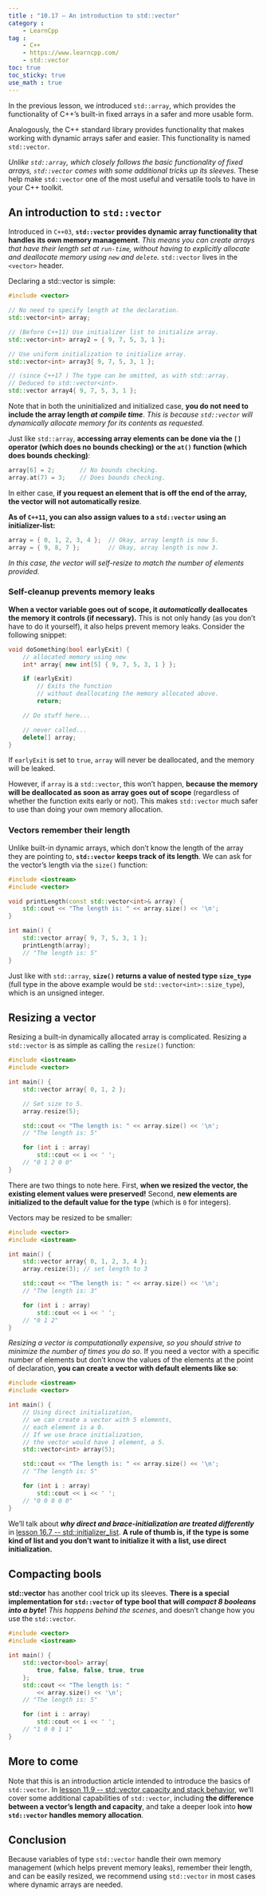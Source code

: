 ```yaml
---
title : "10.17 — An introduction to std::vector"
category :
    - LearnCpp
tag : 
    - C++
    - https://www.learncpp.com/
    - std::vector
toc: true  
toc_sticky: true 
use_math : true
---
```



In the previous lesson, we introduced `std::array`, which provides the functionality of C++’s built-in fixed arrays in a safer and more usable form.

Analogously, the C++ standard library provides functionality that makes working with dynamic arrays safer and easier. This functionality is named `std::vector`.

*Unlike `std::array`, which closely follows the basic functionality of fixed arrays, `std::vector` comes with some additional tricks up its sleeves.* These help make `std::vector` one of the most useful and versatile tools to have in your C++ toolkit.


## An introduction to `std::vector`

Introduced in `C++03`, **`std::vector` provides dynamic array functionality that handles its own memory management**. *This means you can create arrays that have their length set at `run-time`, without having to explicitly allocate and deallocate memory using `new` and `delete`.* `std::vector` lives in the `<vector>` header.

Declaring a std::vector is simple:

```c++
#include <vector>

// No need to specify length at the declaration.
std::vector<int> array;

// (Before C++11) Use initializer list to initialize array.
std::vector<int> array2 = { 9, 7, 5, 3, 1 };

// Use uniform initialization to initialize array.
std::vector<int> array3{ 9, 7, 5, 3, 1 };

// (since C++17 ) The type can be omitted, as with std::array.
// Deduced to std::vector<int>.
std::vector array4{ 9, 7, 5, 3, 1 };
```

Note that in both the uninitialized and initialized case, **you do not need to include the array length *at compile time***. *This is because `std::vector` will dynamically allocate memory for its contents as requested.*

Just like `std::array`, **accessing array elements can be done via the `[]` operator (which does no bounds checking) or the `at()` function (which does bounds checking)**:

```c++
array[6] = 2;       // No bounds checking.
array.at(7) = 3;    // Does bounds checking.
```

In either case, **if you request an element that is off the end of the array, the vector will not automatically resize**.

**As of `C++11`, you can also assign values to a `std::vector` using an initializer-list:**

```c++
array = { 0, 1, 2, 3, 4 };  // Okay, array length is now 5.
array = { 9, 8, 7 };        // Okay, array length is now 3.
```

*In this case, the vector will self-resize to match the number of elements provided.*


### Self-cleanup prevents memory leaks

**When a vector variable goes out of scope, it *automatically* deallocates the memory it controls (if necessary).** This is not only handy (as you don’t have to do it yourself), it also helps prevent memory leaks. Consider the following snippet:

```c++
void doSomething(bool earlyExit) {
    // allocated memory using new
    int* array{ new int[5] { 9, 7, 5, 3, 1 } }; 

    if (earlyExit)
        // Exits the function
        // without deallocating the memory allocated above.
        return;

    // Do stuff here...

    // never called...
    delete[] array; 
}
```

If `earlyExit` is set to `true`, `array` will never be deallocated, and the memory will be leaked.

However, if `array` is a `std::vector`, this won’t happen, **because the memory will be deallocated as soon as array goes out of scope** (regardless of whether the function exits early or not). This makes `std::vector` much safer to use than doing your own memory allocation.


### Vectors remember their length

Unlike built-in dynamic arrays, which don’t know the length of the array they are pointing to, **`std::vector` keeps track of its length**. We can ask for the vector’s length via the `size()` function:

```c++
#include <iostream>
#include <vector>

void printLength(const std::vector<int>& array) {
    std::cout << "The length is: " << array.size() << '\n';
}

int main() {
    std::vector array{ 9, 7, 5, 3, 1 };
    printLength(array);
    // "The length is: 5"
}
```

Just like with `std::array`, **`size()` returns a value of nested type `size_type`** (full type in the above example would be `std::vector<int>::size_type`), which is an unsigned integer.


## Resizing a vector

Resizing a built-in dynamically allocated array is complicated. Resizing a `std::vector` is as simple as calling the `resize()` function:

```c++
#include <iostream>
#include <vector>

int main() {
    std::vector array{ 0, 1, 2 };

    // Set size to 5.
    array.resize(5); 

    std::cout << "The length is: " << array.size() << '\n';
    // "The length is: 5"

    for (int i : array)
        std::cout << i << ' ';
    // "0 1 2 0 0"
}
```

There are two things to note here. First, **when we resized the vector, the existing element values were preserved!** Second, **new elements are initialized to the default value for the type** (which is `0` for integers).

Vectors may be resized to be smaller:

```c++
#include <vector>
#include <iostream>

int main() {
    std::vector array{ 0, 1, 2, 3, 4 };
    array.resize(3); // set length to 3

    std::cout << "The length is: " << array.size() << '\n';
    // "The length is: 3"

    for (int i : array)
        std::cout << i << ' ';
    // "0 1 2"
}
```

*Resizing a vector is computationally expensive, so you should strive to minimize the number of times you do so.* If you need a vector with a specific number of elements but don’t know the values of the elements at the point of declaration, **you can create a vector with default elements like so**:

```c++
#include <iostream>
#include <vector>

int main() {
    // Using direct initialization, 
    // we can create a vector with 5 elements,
    // each element is a 0.
    // If we use brace initialization,
    // the vector would have 1 element, a 5.
    std::vector<int> array(5);

    std::cout << "The length is: " << array.size() << '\n';
    // "The length is: 5"

    for (int i : array)
        std::cout << i << ' ';
    // "0 0 0 0 0"
}
```

We’ll talk about ***why direct and brace-initialization are treated differently*** in [lesson 16.7 -- std::initializer_list](https://www.learncpp.com/cpp-tutorial/stdinitializer_list/). **A rule of thumb is, if the type is some kind of list and you don’t want to initialize it with a list, use direct initialization.**


## Compacting bools

**std::vector** has another cool trick up its sleeves. **There is a special implementation for `std::vector` of type bool that will *compact 8 booleans into a byte*!** *This happens behind the scenes*, and doesn’t change how you use the `std::vector`.

```c++
#include <vector>
#include <iostream>

int main() {
    std::vector<bool> array{ 
        true, false, false, true, true
    };
    std::cout << "The length is: " 
        << array.size() << '\n';
    // "The length is: 5"

    for (int i : array)
        std::cout << i << ' ';
    // "1 0 0 1 1"
}
```


## More to come

Note that this is an introduction article intended to introduce the basics of `std::vector`. In [lesson 11.9 -- std::vector capacity and stack behavior](https://www.learncpp.com/cpp-tutorial/stdvector-capacity-and-stack-behavior/), we’ll cover some additional capabilities of `std::vector`, including **the difference between a vector’s length and capacity**, and take a deeper look into **how `std::vector` handles memory allocation**.


## Conclusion

Because variables of type `std::vector` handle their own memory management (which helps prevent memory leaks), remember their length, and can be easily resized, we recommend using `std::vector` in most cases where dynamic arrays are needed.